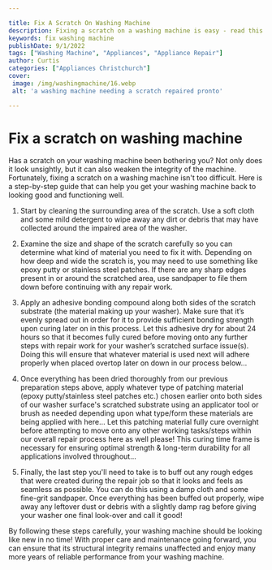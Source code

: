 ```yaml
---

title: Fix A Scratch On Washing Machine
description: Fixing a scratch on a washing machine is easy - read this step-by-step guide to learn how to do it and restore your washing machine's appearance and performance!
keywords: fix washing machine
publishDate: 9/1/2022
tags: ["Washing Machine", "Appliances", "Appliance Repair"]
author: Curtis
categories: ["Appliances Christchurch"]
cover: 
 image: /img/washingmachine/16.webp
 alt: 'a washing machine needing a scratch repaired pronto'

---
```


# Fix a scratch on washing machine

Has a scratch on your washing machine been bothering you? Not only does it look unsightly, but it can also weaken the integrity of the machine. Fortunately, fixing a scratch on a washing machine isn't too difficult. Here is a step-by-step guide that can help you get your washing machine back to looking good and functioning well.

1. Start by cleaning the surrounding area of the scratch. Use a soft cloth and some mild detergent to wipe away any dirt or debris that may have collected around the impaired area of the washer.

2. Examine the size and shape of the scratch carefully so you can determine what kind of material you need to fix it with. Depending on how deep and wide the scratch is, you may need to use something like epoxy putty or stainless steel patches. If there are any sharp edges present in or around the scratched area, use sandpaper to file them down before continuing with any repair work.

3. Apply an adhesive bonding compound along both sides of the scratch substrate (the material making up your washer). Make sure that it’s evenly spread out in order for it to provide sufficient bonding strength upon curing later on in this process. Let this adhesive dry for about 24 hours so that it becomes fully cured before moving onto any further steps with repair work for your washer’s scratched surface issue(s). Doing this will ensure that whatever material is used next will adhere properly when placed overtop later on down in our process below… 

4. Once everything has been dried thoroughly from our previous preparation steps above, apply whatever type of patching material (epoxy putty/stainless steel patches etc.) chosen earlier onto both sides of our washer surface's scratched substrate using an applicator tool or brush as needed depending upon what type/form these materials are being applied with here…  Let this patching material fully cure overnight before attempting to move onto any other working tasks/steps within our overall repair process here as well please!  This curing time frame is necessary for ensuring optimal strength & long-term durability for all applications involved throughout… 

5. Finally, the last step you'll need to take is to buff out any rough edges that were created during the repair job so that it looks and feels as seamless as possible. You can do this using a damp cloth and some fine-grit sandpaper. Once everything has been buffed out properly, wipe away any leftover dust or debris with a slightly damp rag before giving your washer one final look-over and call it good! 

By following these steps carefully, your washing machine should be looking like new in no time! With proper care and maintenance going forward, you can ensure that its structural integrity remains unaffected and enjoy many more years of reliable performance from your washing machine.